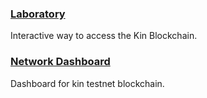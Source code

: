 <!-- ---
id: tools
title: Tools
--- -->
### [Laboratory](http://laboratory.kininfrastructure.com/)

Interactive way to access the Kin Blockchain.

### [Network Dashboard](http://159.65.84.173:3001)

Dashboard for kin testnet blockchain.